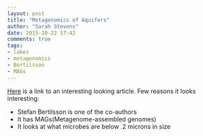 ```yaml
---
layout: post
title: "Metagenomics of Aquifers"
author: "Sarah Stevens"
date: 2015-10-22 17:42
comments: true
tags:
- lakes
- metagenomics
- Bertilsson
- MAGs
---
```


[Here](http://dx.doi.org/doi:10.1038/ismej.2015.185) is a link to an interesting looking article.
Few reasons it looks interesting:
 - Stefan Bertilsson is one of the co-authors
 - It has MAGs(Metagenome-assembled genomes)
 - It looks at what microbes are below .2 microns in size
